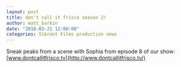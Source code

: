 ```yaml
---
layout: post
title: don't call it frisco season 2!
author: matt_barkin
date: "2018-03-21 12:00:00"
categories: Vibrant Films production news
---
```


Sneak peaks from a scene with Sophia from episode 8 of our show: [www.dontcallitfrisco.tv](http://www.dontcallitfrisco.tv/)

